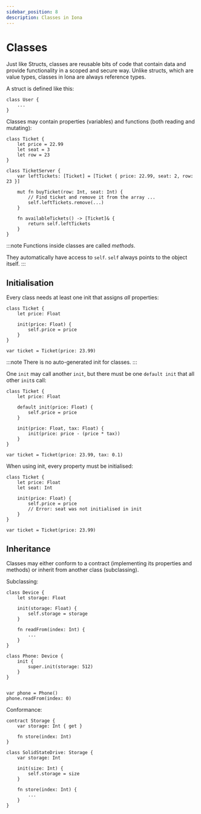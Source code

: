 ```yaml
---
sidebar_position: 8
description: Classes in Iona
---
```


# Classes

Just like Structs, classes are reusable bits of code that contain data and provide functionality in a scoped and secure way.
Unlike structs, which are value types, classes in Iona are always reference types.

A struct is defined like this:

```Iona
class User {
    ...
}
```

Classes may contain properties (variables) and functions (both reading and mutating):

```Iona
class Ticket {
    let price = 22.99
    let seat = 3
    let row = 23
}

class TicketServer {
    var leftTickets: [Ticket] = [Ticket { price: 22.99, seat: 2, row: 23 }]

    mut fn buyTicket(row: Int, seat: Int) {
        // Find ticket and remove it from the array ...
        self.leftTickets.remove(...)
    }

    fn availableTickets() -> [Ticket]& {
        return self.leftTickets
    }
}
```

:::note
Functions inside classes are called *methods*.

They automatically have access to `self`. `self` always points to the object itself.
:::

## Initialisation

Every class needs at least one init that assigns *all* properties:

```Iona
class Ticket {
    let price: Float

    init(price: Float) {
        self.price = price
    }
}

var ticket = Ticket(price: 23.99)
```

:::note
There is no auto-generated init for classes.
:::

One `init` may call another `init`, but there must be one `default init` that all other `init`s call:

```Iona
class Ticket {
    let price: Float

    default init(price: Float) {
        self.price = price
    }

    init(price: Float, tax: Float) {
        init(price: price - (price * tax))
    }
}

var ticket = Ticket(price: 23.99, tax: 0.1)
```

When using init, every property must be initialised:

```Iona
class Ticket {
    let price: Float
    let seat: Int

    init(price: Float) {
        self.price = price
        // Error: seat was not initialised in init
    }
}

var ticket = Ticket(price: 23.99)
```

## Inheritance

Classes may either conform to a contract (implementing its properties and methods) or inherit from another class (subclassing).

Subclassing:

```Iona
class Device {
    let storage: Float

    init(storage: Float) {
        self.storage = storage
    }

    fn readFrom(index: Int) {
        ...
    }
}

class Phone: Device {
    init {
        super.init(storage: 512)
    }
}


var phone = Phone()
phone.readFrom(index: 0)
```

Conformance:

```Iona
contract Storage {
    var storage: Int { get }

    fn store(index: Int)
}

class SolidStateDrive: Storage {
    var storage: Int

    init(size: Int) {
        self.storage = size
    }

    fn store(index: Int) {
        ...
    }
}
```
